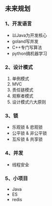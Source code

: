 ## 未来规划

### 1、开发语言

-   以Java为开发核心
-   goland写并发
-   C++专门写算法
-   python搞机器学习

### 2、设计模式

1.  单例模式
2.  MVC
3.  责任链模式
4.  观察者模式
5.  设计模式六大原则

### 3、锁

-   乐观锁 & 悲观锁
-   公平锁 & 非公平锁
-   互斥锁 & 共享锁

### 4、并发

-   线程安全

### 5、小项目

-   Java
-   ES
-   redis